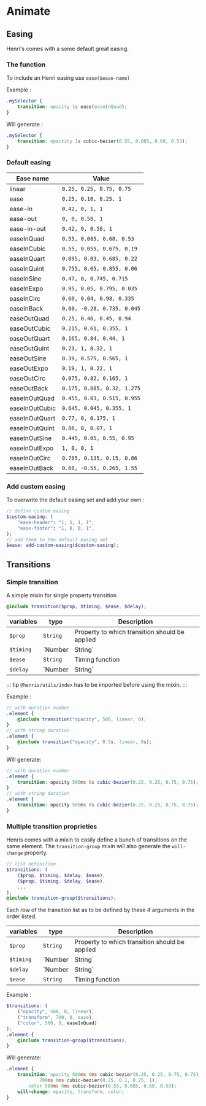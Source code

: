 # Animate

## Easing

Henri's comes with a some default great easing.

### The function

To include an Henri easing use `ease($ease-name)`

Example :

```css
.mySelector {
	transition: opacity 1s ease(easeInQuad);
}
```

Will generate :

```css
.mySelector {
	transition: opactity 1s cubic-bezier(0.55, 0.085, 0.68, 0.53);
}
```

### Default easing

| Ease name      | Value                       |
| -------------- | --------------------------- |
| linear         | `0.25, 0.25, 0.75, 0.75`    |
| ease           | `0.25, 0.10, 0.25, 1`       |
| ease-in        | `0.42, 0, 1, 1`             |
| ease-out       | `0, 0, 0.58, 1`             |
| ease-in-out    | `0.42, 0, 0.58, 1`          |
| easeInQuad     | `0.55, 0.085, 0.68, 0.53`   |
| easeInCubic    | `0.55, 0.055, 0.675, 0.19`  |
| easeInQuart    | `0.895, 0.03, 0.685, 0.22`  |
| easeInQuint    | `0.755, 0.05, 0.855, 0.06`  |
| easeInSine     | `0.47, 0, 0.745, 0.715`     |
| easeInExpo     | `0.95, 0.05, 0.795, 0.035`  |
| easeInCirc     | `0.60, 0.04, 0.98, 0.335`   |
| easeInBack     | `0.60, -0.28, 0.735, 0.045` |
| easeOutQuad    | `0.25, 0.46, 0.45, 0.94`    |
| easeOutCubic   | `0.215, 0.61, 0.355, 1`     |
| easeOutQuart   | `0.165, 0.84, 0.44, 1`      |
| easeOutQuint   | `0.23, 1, 0.32, 1`          |
| easeOutSine    | `0.39, 0.575, 0.565, 1`     |
| easeOutExpo    | `0.19, 1, 0.22, 1`          |
| easeOutCirc    | `0.075, 0.82, 0.165, 1`     |
| easeOutBack    | `0.175, 0.885, 0.32, 1.275` |
| easeInOutQuad  | `0.455, 0.03, 0.515, 0.955` |
| easeInOutCubic | `0.645, 0.045, 0.355, 1`    |
| easeInOutQuart | `0.77, 0, 0.175, 1`         |
| easeInOutQuint | `0.86, 0, 0.07, 1`          |
| easeInOutSine  | `0.445, 0.05, 0.55, 0.95`   |
| easeInOutExpo  | `1, 0, 0, 1`                |
| easeInOutCirc  | `0.785, 0.135, 0.15, 0.86`  |
| easeInOutBack  | `0.68, -0.55, 0.265, 1.55`  |

### Add custom easing

To overwrite the default easing set and add your own :

```scss
// define custom easing
$custom-easing: (
	"ease-header": "1, 1, 1, 1",
	"ease-footer": "1, 0, 0, 1",
);
// add them to the default easing set
$ease: add-custom-easing($custom-easing);
```

## Transitions

### Simple transition

A simple mixin for single property transition

```scss
@include transition($prop, $timing, $ease, $delay);
```

| variables | type            | Description                                                |
| --------- | --------------- | ---------------------------------------------------------- |
| `$prop`   | `String`        | Property to which transition should be applied             |
| `$timing` | `Number|String` | Transition duration. Number is used as **ms**              |
| `$ease`   | `String`        | Timing function                                            |
| `$delay`  | `Number|String` | Transition delay duration. Number is interpreted as **ms** |

::: tip
`@henris/utils/index` has to be imported before using the mixin.
:::

Example :

```scss
// with duration number
.element {
	@include transition("opacity", 500, linear, 0);
}
// with string duration
.element {
	@include transition("opacity", 0.5s, linear, 0s);
}
```

Will generate:

```scss
// with duration number
.element {
	transition: opacity 500ms 0s cubic-bezier(0.25, 0.25, 0.75, 0.75);
}
// with string duration
.element {
	transition: opacity 500ms 0s cubic-bezier(0.25, 0.25, 0.75, 0.75);
}
```

### Multiple transition proprieties

Henris comes with a mixin to easily define a bunch of transitions on the same element. The `transition-group` mixin will also generate the `will-change` property.

```scss
// list definition
$transitions: (
	($prop, $timing, $delay, $ease),
	($prop, $timing, $delay, $ease),
	...
);
@include transition-group($transitions);
```

Each row of the transition list as to be defined by these 4 arguments in the order listed.

| variables | type            | Description                                            |
| --------- | --------------- | ------------------------------------------------------ |
| `$prop`   | `String`        | Property to which transition should be applied         |
| `$timing` | `Number|String` | Transition duration. Number is used as ms              |
| `$delay`  | `Number|String` | Transition delay duration. Number is interpreted as ms |
| `$ease`   | `String`        | Timing function                                        |

Example :

```scss
$transitions: (
	("opacity", 500, 0, linear),
	("transform", 700, 0, ease),
	("color", 500, 0, easeInQuad)
);
.element {
	@include transition-group($transitions);
}
```

Will generate:

```css
.element {
	transition: opacity 500ms 0ms cubic-bezier(0.25, 0.25, 0.75, 0.75), transform
			700ms 0ms cubic-bezier(0.25, 0.1, 0.25, 1),
		color 500ms 0ms cubic-bezier(0.55, 0.085, 0.68, 0.53);
	will-change: opacity, transform, color;
}
```
